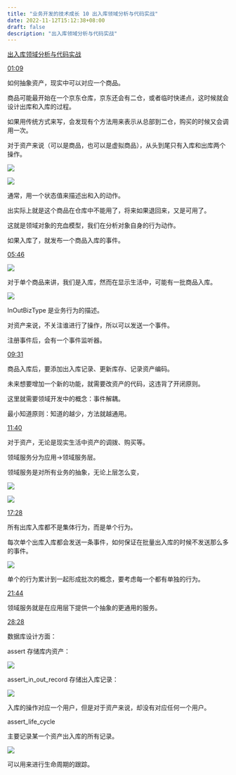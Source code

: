 ```yaml
---
title: "业务开发的技术成长 10 出入库领域分析与代码实战"
date: 2022-11-12T15:12:38+08:00
draft: false
description: "出入库领域分析与代码实战"
---
```


[出入库领域分析与代码实战](https://www.bilibili.com/video/BV1mt4y137q9)

[01:09](https://www.bilibili.com/video/BV1mt4y137q9?t=69.2)

如何抽象资产，现实中可以对应一个商品。

商品可能最开始在一个京东仓库，京东还会有二仓，或者临时快递点，这时候就会设计出库和入库的过程。

如果用传统方式来写，会发现有个方法用来表示从总部到二仓，购买的时候又会调用一次。

对于资产来说（可以是商品，也可以是虚拟商品），从头到尾只有入库和出库两个操作。

![](https://an-img.oss-cn-hangzhou.aliyuncs.com/2022/11/12/20221112152127.png)

![](https://an-img.oss-cn-hangzhou.aliyuncs.com/2022/11/12/20221112152916.png)


通常，用一个状态值来描述出和入的动作。

出实际上就是这个商品在仓库中不能用了，将来如果退回来，又是可用了。

这就是领域对象的充血模型，我们在分析对象自身的行为动作。

如果入库了，就发布一个商品入库的事件。

[05:46](https://www.bilibili.com/video/BV1mt4y137q9?t=346.6)

![](https://an-img.oss-cn-hangzhou.aliyuncs.com/2022/11/12/20221112152651.png)

对于单个商品来讲，我们是入库，然而在显示生活中，可能有一批商品入库。

![](https://an-img.oss-cn-hangzhou.aliyuncs.com/2022/11/12/20221112152811.png)


InOutBizType 是业务行为的描述。

对资产来说，不关注谁进行了操作，所以可以发送一个事件。

注册事件后，会有一个事件监听器。

[09:31](https://www.bilibili.com/video/BV1mt4y137q9?t=570.3)

商品入库后，要添加出入库记录、更新库存、记录资产编码。

未来想要增加一个新的功能，就需要改资产的代码，这违背了开闭原则。

这里就需要领域开发中的概念：事件解耦。

最小知道原则：知道的越少，方法就越通用。

[11:40](https://www.bilibili.com/video/BV1mt4y137q9?t=700.6)

对于资产，无论是现实生活中资产的调拨、购买等。

领域服务分为应用->领域服务层。

领域服务是对所有业务的抽象，无论上层怎么变，

![](https://an-img.oss-cn-hangzhou.aliyuncs.com/2022/11/12/20221112153723.png)

![](https://animg.oss-cn-shanghai.aliyuncs.com/2022/11/12/20221112155219.png)


[17:28](https://www.bilibili.com/video/BV1mt4y137q9?t=1048.4)

所有出库入库都不是集体行为，而是单个行为。

每次单个出库入库都会发送一条事件，如何保证在批量出入库的时候不发送那么多的事件。

![](https://animg.oss-cn-shanghai.aliyuncs.com/2022/11/12/20221112160406.png)

单个的行为累计到一起形成批次的概念，要考虑每一个都有单独的行为。

[21:44](https://www.bilibili.com/video/BV1mt4y137q9?t=1305.0)

领域服务就是在应用层下提供一个抽象的更通用的服务。


[28:28](https://www.bilibili.com/video/BV1mt4y137q9?t=1708.1)

数据库设计方面：

assert 存储库内资产：

![](https://animg.oss-cn-shanghai.aliyuncs.com/2022/11/12/20221112161433.png)

assert_in_out_record 存储出入库记录：

![](https://animg.oss-cn-shanghai.aliyuncs.com/2022/11/12/20221112161534.png)

入库的操作对应一个用户，但是对于资产来说，却没有对应任何一个用户。

assert_life_cycle

主要记录某一个资产出入库的所有记录。

![](https://animg.oss-cn-shanghai.aliyuncs.com/2022/11/12/20221112162312.png)


可以用来进行生命周期的跟踪。

